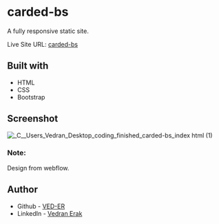 # carded-bs

A fully responsive static site.

Live Site URL: [carded-bs](https://ved-er.github.io/carded-bs/)


## Built with

- HTML
- CSS
- Bootstrap


## Screenshot
![_C__Users_Vedran_Desktop_coding_finished_carded-bs_index html (1)](https://user-images.githubusercontent.com/92994473/143074738-31e97535-63f6-4fa3-8fe9-5de6a65f8833.png)


### Note:
Design from webflow.

## Author

- Github - [VED-ER](https://github.com/VED-ER)
- LinkedIn - [Vedran Erak](https://www.linkedin.com/in/vedran-erak-9b8321212/)


